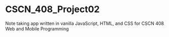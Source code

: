 # CSCN_408_Project02
Note taking app written in vanilla JavaScript, HTML, and CSS for CSCN 408 Web and Mobile Programming
